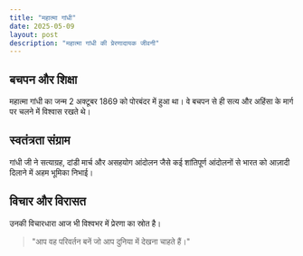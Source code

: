 ```yaml
---
title: "महात्मा गांधी"
date: 2025-05-09
layout: post
description: "महात्मा गांधी की प्रेरणादायक जीवनी"
---
```


## बचपन और शिक्षा

महात्मा गांधी का जन्म 2 अक्टूबर 1869 को पोरबंदर में हुआ था। वे बचपन से ही सत्य और अहिंसा के मार्ग पर चलने में विश्वास रखते थे।

## स्वतंत्रता संग्राम

गांधी जी ने सत्याग्रह, दांडी मार्च और असहयोग आंदोलन जैसे कई शांतिपूर्ण आंदोलनों से भारत को आज़ादी दिलाने में अहम भूमिका निभाई।

## विचार और विरासत

उनकी विचारधारा आज भी विश्वभर में प्रेरणा का स्रोत है।

> "आप वह परिवर्तन बनें जो आप दुनिया में देखना चाहते हैं।"

